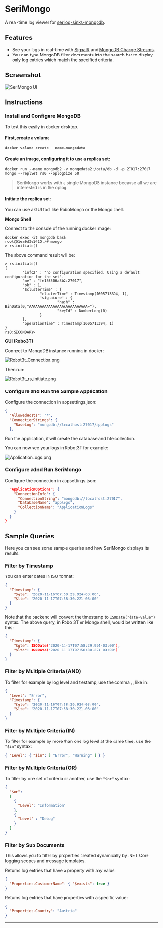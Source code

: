 # SeriMongo

A real-time log viewer for [serilog-sinks-mongodb](https://github.com/serilog/serilog-sinks-mongodb).

## Features

* See your logs in real-time with [SignalR](https://docs.microsoft.com/pt-br/aspnet/core/signalr/introduction?view=aspnetcore-5.0) and [MongoDB Change Streams](https://docs.mongodb.com/manual/changeStreams/).
* You can type MongoDB filter documents into the search bar to display only log entries which match the specified criteria. 

## Screenshot

![SeriMongo UI](Docs/screenshot.png)

## Instructions

### Install and Configure MongoDB

To test this easily in docker desktop.

#### First, create a volume

```
docker volume create --name=mongodata
```

#### Create an image, configuring it to use a replica set:

```
docker run --name mongodb2 -v mongodata2:/data/db -d -p 27017:27017 mongo --replSet rs0 --oplogSize 50
```

> SeriMongo works with a single MongoDB instance because all we are interested is in the oplog.

#### Initiate the replica set:

You can use a GUI tool like RoboMongo or the Mongo shell.

**Mongo Shell**

Connect to the console of the running docker image:

```
docker exec -it mongodb bash
root@61ea9d5e1425:/# mongo
> rs.initiate()
```

The above command result will be:

```
> rs.initiate()
{
        "info2" : "no configuration specified. Using a default configuration for the set",
        "me" : "fe153506a3b2:27017",
        "ok" : 1,
        "$clusterTime" : {
                "clusterTime" : Timestamp(1605713394, 1),
                "signature" : {
                        "hash" : BinData(0,"AAAAAAAAAAAAAAAAAAAAAAAAAAA="),
                        "keyId" : NumberLong(0)
                }
        },
        "operationTime" : Timestamp(1605713394, 1)
}
rs0:SECONDARY>
```

**GUI (Robo3T)**

Connect to MongoDB instance running in docker:

![Robot3t_Connection.png](Docs/Robot3t_Connection.png)

Then run:

![Robot3t_rs_initiate.png](Docs/Robot3t_rs_initiate.png)

### Configure and Run the Sample Application

Configure the connection in appsettings.json:

```json
{
  "AllowedHosts": "*",
  "ConnectionStrings": {
    "BaseLog": "mongodb://localhost:27017/applogs"
  },
```

Run the application, it will create the database and hte collection.

You can now see your logs in Robot3T for example:

![ApplicationLogs.png](Docs/ApplicationLogs.png)


### Configure adnd Run SeriMongo 

Configure the connection in appsettings.json:

```json
  "ApplicationOptions": {
    "ConnectionInfo": {
      "ConnectionString": "mongodb://localhost:27017",
      "DatabaseName": "applogs",
      "CollectionName": "ApplicationLogs"
    }
  }
}
```

## Sample Queries

Here you can see some sample queries and how SeriMongo displays its results.

### Filter by Timestamp

You can enter dates in ISO format:

```json
{
  "Timestamp": {
    "$gte": "2020-11-16T07:58:29.924-03:00",
    "$lte": "2020-11-17T07:58:30.221-03:00"
  }
}
```

Note that the backend will convert the timestamp to `ISODate("date-value")` syntax. The above query, in Robo 3T or Mongo shell, would be written like this:

```json
{
  "Timestamp": {
    "$gte": ISODate("2020-11-17T07:58:29.924-03:00"),
    "$lte": ISODate("2020-11-17T07:58:30.221-03:00")
  }
}
```

### Filter by Multiple Criteria (AND)

To filter for example by log level and tiestamp, use the comma `,`, like in:

```json
{
  "Level": "Error",
  "Timestamp": {
    "$gte": "2020-11-16T07:58:29.924-03:00",
    "$lte": "2020-11-17T07:58:30.221-03:00"
  }
}
```

### Filter by Multiple Criteria (IN)

To filter for example by more than one log level at the same time, use the `"$in"` syntax:

```json
{ "Level": { "$in": [ "Error", "Warning" ] } }
```

### Filter by Multiple Criteria (OR)

To filter by one set of criteria or another, use the `"$or"` syntax:

```json
{
  "$or":
  [
    {
      "Level": "Information"
    }, 
    {
      "Level" : "Debug"
    }
  ]
}
```

### Filter by Sub Documents

This allows you to filter by properties created dynamically by .NET Core logging scopes and message templates.

Returns log entries that have a property with any value:

```json
{
  "Properties.CustomerName": { "$exists": true }
}
```

Returns log entries that have properties with a specific value:

```json
{
  "Properties.Country": "Austria"
} 
```

---
